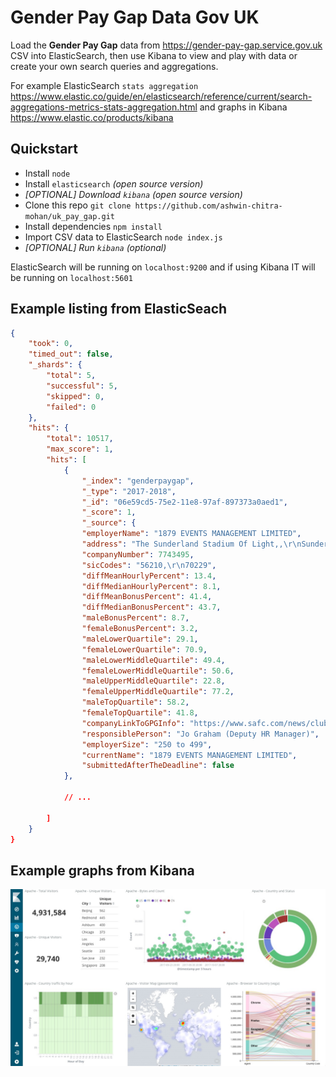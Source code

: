 # Gender Pay Gap Data Gov UK

Load the **Gender Pay Gap** data from https://gender-pay-gap.service.gov.uk CSV into ElasticSearch, then use Kibana to view and play with data or create your own search queries and aggregations.

For example ElasticSearch `stats aggregation` https://www.elastic.co/guide/en/elasticsearch/reference/current/search-aggregations-metrics-stats-aggregation.html and graphs in Kibana https://www.elastic.co/products/kibana

## Quickstart

- Install `node`
- Install `elasticsearch` *(open source version)*
- *[OPTIONAL] Download `kibana` (open source version)*
- Clone this repo `git clone https://github.com/ashwin-chitra-mohan/uk_pay_gap.git`
- Install dependencies `npm install`
- Import CSV data to ElasticSearch `node index.js`
- *[OPTIONAL] Run `kibana` (optional)*

ElasticSearch will be running on `localhost:9200` and if using Kibana IT will be running on `localhost:5601`


## Example listing from ElasticSeach

```json
{
    "took": 0,
    "timed_out": false,
    "_shards": {
        "total": 5,
        "successful": 5,
        "skipped": 0,
        "failed": 0
    },
    "hits": {
        "total": 10517,
        "max_score": 1,
        "hits": [
            {
                "_index": "genderpaygap",
                "_type": "2017-2018",
                "_id": "06e59cd5-75e2-11e8-97af-897373a0aed1",
                "_score": 1,
                "_source": {
                "employerName": "1879 EVENTS MANAGEMENT LIMITED",
                "address": "The Sunderland Stadium Of Light,,\r\nSunderland,\r\nTyne And Wear,\r\nSR5 1SU",
                "companyNumber": 7743495,
                "sicCodes": "56210,\r\n70229",
                "diffMeanHourlyPercent": 13.4,
                "diffMedianHourlyPercent": 8.1,
                "diffMeanBonusPercent": 41.4,
                "diffMedianBonusPercent": 43.7,
                "maleBonusPercent": 8.7,
                "femaleBonusPercent": 3.2,
                "maleLowerQuartile": 29.1,
                "femaleLowerQuartile": 70.9,
                "maleLowerMiddleQuartile": 49.4,
                "femaleLowerMiddleQuartile": 50.6,
                "maleUpperMiddleQuartile": 22.8,
                "femaleUpperMiddleQuartile": 77.2,
                "maleTopQuartile": 58.2,
                "femaleTopQuartile": 41.8,
                "companyLinkToGPGInfo": "https://www.safc.com/news/club-news/2018/march/gender-pay-gap-reporting",
                "responsiblePerson": "Jo Graham (Deputy HR Manager)",
                "employerSize": "250 to 499",
                "currentName": "1879 EVENTS MANAGEMENT LIMITED",
                "submittedAfterTheDeadline": false
            },

            // ...

        ]
    }
}
```


## Example graphs from Kibana

![img_1.png](img_1.png)
